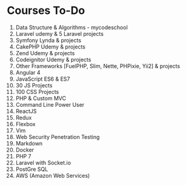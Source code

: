 # Courses To-Do

<ol>
<li> Data Structure & Algorithms - mycodeschool</li>
<li> Laravel udemy & 5 Laravel projects</li>
<li> Symfony Lynda & projects</li>
<li> CakePHP Udemy & projects</li>
<li> Zend Udemy & projects</li>
<li> Codeignitor Udemy & projects</li>
<li> Other Frameworks [FuelPHP, Slim, Nette, PHPixie, Yii2] & projects</li>
<li> Angular 4</li>
<li> JavaScript ES6 & ES7</li>
<li> 30 JS Projects</li>
<li> 100 CSS Projects</li>
<li> PHP & Custom MVC</li>
<li> Command Line Power User</li>
<li> ReactJS</li>
<li> Redux</li>
<li> Flexbox</li>
<li> Vim</li>
<li> Web Security Penetration Testing</li>
<li> Markdown</li>
<li> Docker</li>
<li> PHP 7</li>
<li> Laravel with Socket.io</li>
<li> PostGre SQL</li>
<li> AWS (Amazon Web Services)</li>
</ol>
